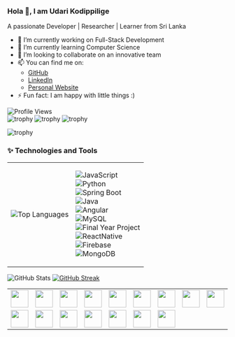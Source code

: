 ### Hola 👋, I am Udari Kodippilige
A passionate Developer | Researcher | Learner from Sri Lanka
<!--
**udaris/udaris** is a ✨ _special_ ✨ repository because its `README.md` (this file) appears on your GitHub profile.
-->
- 🔭 I’m currently working on Full-Stack Development
- 🌱 I’m currently learning Computer Science
- 👯 I’m looking to collaborate on an innovative team
- 📫 You can find me on:
   - [GitHub](https://github.com/udaris)
   - [LinkedIn](https://www.linkedin.com/in/udari-kodippilige-8313101b6?lipi=urn%3Ali%3Apage%3Ad_flagship3_profile_view_base_contact_details%3B8jw6KeFRTvefhEMuyCeAGw%3D%3D)
   - [Personal Website](https://udaris.github.io/myportfilo/)
- ⚡ Fun fact: I am happy with little things :)

![Profile Views](https://shields.io/github/followers/udaris?label=Profile%20Views)      
   ![trophy](https://github-profile-trophy.vercel.app/?username=ryo-ma&title=MultiLanguage) 
   ![trophy](https://github-profile-trophy.vercel.app/?username=ryo-ma&rank=S&title=Reviews)
   ![trophy](https://github-profile-trophy.vercel.app/?username=ryo-ma&rank=A)

![trophy](https://github-profile-trophy.vercel.app/?username=udaris&title=Repositories,Stars,PullRequest,Followers,Issues)

### ✨ Technologies and Tools

<table style="border-collapse: collapse; border: none;">
   <row style="border-collapse: collapse; border: none;">
<td style="border-collapse: collapse; border: none;">
   
   ![Top Languages](https://github-readme-stats.vercel.app/api/top-langs/?username=udaris) <br>
</td>
<td style="border-collapse: collapse; border: none;">
   
   ![JavaScript](https://img.shields.io/badge/JavaScript-Most%20Used-red) <br>
   ![Python](https://img.shields.io/badge/Python-Experienced-yellow)<br>
![Spring Boot](https://img.shields.io/badge/Spring%20Boot-Experienced-green)<br>
![Java](https://img.shields.io/badge/Java-Proficient-darkgreen)<br>
![Angular](https://img.shields.io/badge/Angular-Experienced-darkblue)<br>
![MySQL](https://img.shields.io/badge/MySQL-Proficient-green)<br>
![Final Year Project](https://img.shields.io/badge/Final%20Year%20Project-Python%20%26%20Machine%20Learning-blue)<br>
![ReactNative](https://img.shields.io/badge/ReactNative-Experienced-lightblue)<br>
![Firebase](https://img.shields.io/badge/Firebase-Experienced-lightblue)<br>
![MongoDB](https://img.shields.io/badge/MongoDB-Experienced-lightblue)<br>
</td>
   </row>
</table>

![GitHub Stats](https://github-readme-stats.vercel.app/api?username=udaris&show_icons=true&count_private=true)
[![GitHub Streak](https://github-readme-streak-stats.herokuapp.com/?user=udaris)](https://github.com/DenverCoder1/github-readme-streak-stats)


<table style="border: none;">
  <tr>
   <td><img src="https://miro.medium.com/v2/resize:fit:1400/1*CVpIFxOrnDsGwwaOKcKw_A.png" width="40" height="40"></td>
   <td><img src="https://4.bp.blogspot.com/-ou-a_Aa1t7A/W6IhNc3Q0gI/AAAAAAAAD6Y/pwh44arKiuM_NBqB1H7Pz4-7QhUxAgZkACLcBGAs/s1600/spring-boot-logo.png" width="40" height="40"></td>
   <td><img src="https://upload.wikimedia.org/wikipedia/commons/thumb/c/cf/Angular_full_color_logo.svg/250px-Angular_full_color_logo.svg.png" width="40" height="40"></td>
   <td><img src="https://d1.awsstatic.com/asset-repository/products/amazon-rds/1024px-MySQL.ff87215b43fd7292af172e2a5d9b844217262571.png" width="40" height="40"></td>
   <td><img src="https://www.devopsschool.com/blog/wp-content/uploads/2022/03/html.jpg" width="40" height="40"></td>
   <td><img src="https://stackdiary.com/wp-content/uploads/2022/03/Useful-CSS-Tricks.png" width="40" height="40"></td>
   <td><img src="https://www.computerhope.com/jargon/j/javascript.png" width="40" height="40"></td>
   <td><img src="https://upload.wikimedia.org/wikipedia/commons/thumb/b/b2/Bootstrap_logo.svg/800px-Bootstrap_logo.svg.png" width="40" height="40"></td>
   <td><img src="https://miro.medium.com/v2/resize:fit:1024/1*QY5S4senfFh-mIViSi5A_Q.png" width="40" height="40"></td>
     
   </tr>
   <tr>
       <td><img src="https://firebase.google.com/images/social.png" width="40" height="40"></td>
      <td><img src="https://www.opc-router.de/wp-content/uploads/2021/03/mongodb_thumbnail.png" width="40" height="40"></td>
     <td><img src="https://fedoramagazine.org/wp-content/uploads/2015/11/Python_logo.png" width="40" height="40"></td>
      <td><img src="https://upload.wikimedia.org/wikipedia/commons/thumb/2/27/PHP-logo.svg/1200px-PHP-logo.svg.png" width="40" height="40"></td>
      <td><img src="https://miro.medium.com/v2/resize:fit:1400/1*c_fiB-YgbnMl6nntYGBMHQ.jpeg" width="40" height="40"></td>
      <td><img src="https://upload.wikimedia.org/wikipedia/commons/thumb/d/d6/IPA_Unicode_0x0063.svg/1200px-IPA_Unicode_0x0063.svg.png" width="40" height="40"></td>
       <td><img src="https://miro.medium.com/v2/resize:fit:1024/1*tsqlgfBBb32ZLx1Y6bwzKA.jpeg" width="40" height="40"></td>
   </tr>
</table>







